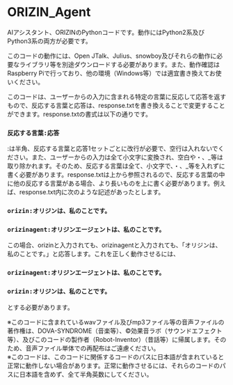 # ORIZIN_Agent
AIアシスタント、ORIZINのPythonコードです。動作にはPython2系及びPython3系の両方が必要です。

このコードの動作には、Open JTalk、Julius、snowboy及びそれらの動作に必要なライブラリ等を別途ダウンロードする必要があります。また、動作確認はRaspberry Piで行っており、他の環境（Windows等）では適宜書き換えてお使いください。

このコードは、ユーザーからの入力に含まれる特定の言葉に反応して応答を返すもので、反応する言葉と応答は、response.txtを書き換えることで変更することができます。response.txtの書式は以下の通りです。  
### `反応する言葉:応答`  
:は半角、反応する言葉と応答1セットごとに改行が必要で、空行は入れないでください。また、ユーザーからの入力は全て小文字に変換され、空白や・、_等は取り除かれます。そのため、反応する言葉は全て、小文字で、・、_等を入れずに書く必要があります。response.txtは上から参照されるので、反応する言葉の中に他の反応する言葉がある場合、より長いものを上に書く必要があります。例えば、response.txt内に次のような記述があったとします。  
### `orizin:オリジンは、私のことです。`  
### `orizinagent:オリジンエージェントは、私のことです。`  
この場合、orizinと入力されても、orizinagentと入力されても、「オリジンは、私のことです。」と応答します。これを正しく動作させるには、  
### `orizinagent:オリジンエージェントは、私のことです。`  
### `orizin:オリジンは、私のことです。`  
とする必要があります。

※このコードに含まれているwavファイル及びmp3ファイル等の音声ファイルの著作権は、DOVA-SYNDROME（音楽等）、©効果音ラボ（サウンドエフェクト等）、及びこのコードの製作者（Robot-Inventor）（昔話等）に帰属します。そのため、音声ファイル単体での再配布はご遠慮ください。  
※このコードは、このコードに関係するコードのパスに日本語が含まれていると正常に動作しない場合があります。正常に動作させるには、それらのコードのパスに日本語を含めず、全て半角英数にしてください。
